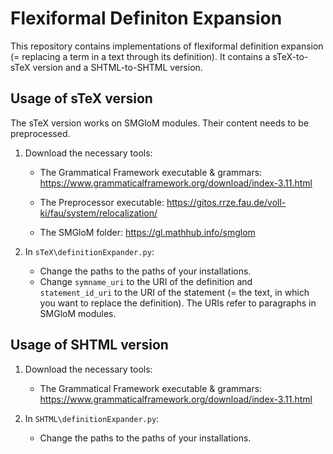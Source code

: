 # Flexiformal Definiton Expansion

This repository contains implementations of flexiformal definition expansion (= replacing a term in a text through its definition).
It contains a sTeX-to-sTeX version and a SHTML-to-SHTML version.



## Usage of sTeX version

The sTeX version works on SMGloM modules. Their content needs to be preprocessed.

1. Download the necessary tools: 

   + The Grammatical Framework executable & grammars: https://www.grammaticalframework.org/download/index-3.11.html
    
   * The Preprocessor executable: https://gitos.rrze.fau.de/voll-ki/fau/system/relocalization/
    
   * The SMGloM folder: https://gl.mathhub.info/smglom


2. In `sTeX\definitionExpander.py`:

   + Change the paths to the paths of your installations.
   * Change `symname_uri` to the URI of the definition and `statement_id_uri` to the URI of the statement (= the text, in which you want to replace the definition). The URIs refer to paragraphs in SMGloM modules.
  

## Usage of SHTML version

1. Download the necessary tools: 

   + The Grammatical Framework executable & grammars: https://www.grammaticalframework.org/download/index-3.11.html

2. In `SHTML\definitionExpander.py`:

   + Change the paths to the paths of your installations.
